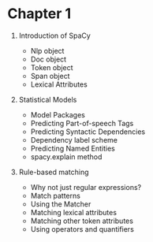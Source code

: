 # Chapter 1

1. Introduction of SpaCy
    * Nlp object
    * Doc object
    * Token object
    * Span object
    * Lexical Attributes
  
2. Statistical Models
    * Model Packages
    * Predicting Part-of-speech Tags
    * Predicting Syntactic Dependencies
    * Dependency label scheme
    * Predicting Named Entities
    * spacy.explain method
    
3. Rule-based matching
    * Why not just regular expressions?
    * Match patterns
    * Using the Matcher
    * Matching lexical attributes
    * Matching other token attributes
    * Using operators and quantifiers
